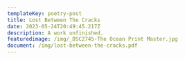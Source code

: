 ```yaml
---
templateKey: poetry-post
title: Lost Between The Cracks
date: 2023-05-24T20:49:45.217Z
description: A work unfinished.
featuredimage: /img/_DSC2745-The Ocean Print Master.jpg
document: /img/lost-between-the-cracks.pdf
---
```

